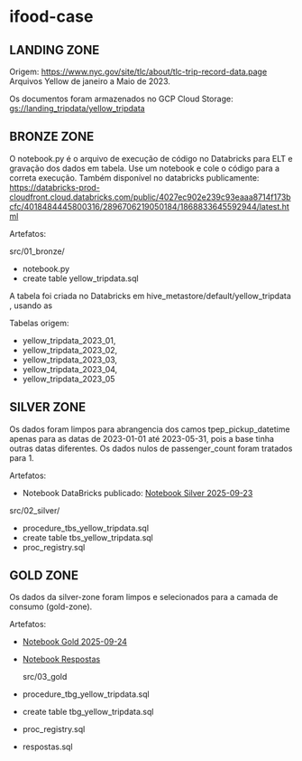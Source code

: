 # ifood-case

## LANDING ZONE
Origem: https://www.nyc.gov/site/tlc/about/tlc-trip-record-data.page 
Arquivos Yellow de janeiro a Maio de 2023.

Os documentos foram armazenados no GCP Cloud Storage: [gs://landing_tripdata/yellow_tripdata](https://console.cloud.google.com/storage/browser/landing_tripdata/yellow_tripdata;tab=objects?project=ifood-case-472923&supportedpurview=project&prefix=&forceOnObjectsSortingFiltering=false)

## BRONZE ZONE
O notebook.py é o arquivo de execução de código no Databricks para ELT e gravação dos dados em tabela. Use um notebook e cole o código para a correta execução. Também disponível no databricks publicamente: https://databricks-prod-cloudfront.cloud.databricks.com/public/4027ec902e239c93eaaa8714f173bcfc/4018484445800316/2896706219050184/1868833645592944/latest.html

Artefatos:
 
 src/01_bronze/
- notebook.py
- create table yellow_tripdata.sql

A tabela foi criada no Databricks em hive_metastore/default/yellow_tripdata , usando as

Tabelas origem:
- yellow_tripdata_2023_01, 
- yellow_tripdata_2023_02, 
- yellow_tripdata_2023_03, 
- yellow_tripdata_2023_04, 
- yellow_tripdata_2023_05 

## SILVER ZONE
Os dados foram limpos para abrangencia dos camos tpep_pickup_datetime apenas para as datas de 2023-01-01 até 2023-05-31, pois a base tinha outras datas diferentes.
Os dados nulos de passenger_count foram tratados para 1.

Artefatos:
- Notebook DataBricks publicado: [Notebook Silver 2025-09-23](https://databricks-prod-cloudfront.cloud.databricks.com/public/4027ec902e239c93eaaa8714f173bcfc/4018484445800316/2806729363855634/1868833645592944/latest.html)

 src/02_silver/
- procedure_tbs_yellow_tripdata.sql
- create table tbs_yellow_tripdata.sql
- proc_registry.sql


## GOLD ZONE

Os dados da silver-zone foram limpos e selecionados para a camada de consumo (gold-zone).

Artefatos:
- [Notebook Gold 2025-09-24](https://databricks-prod-cloudfront.cloud.databricks.com/public/4027ec902e239c93eaaa8714f173bcfc/4018484445800316/3647327772814116/1868833645592944/latest.html)
- [Notebook Respostas](https://community.cloud.databricks.com/editor/notebooks/3647327772814130?o=4018484445800316#command/3647327772814131)

  src/03_gold
- procedure_tbg_yellow_tripdata.sql
- create table tbg_yellow_tripdata.sql
- proc_registry.sql
- respostas.sql

